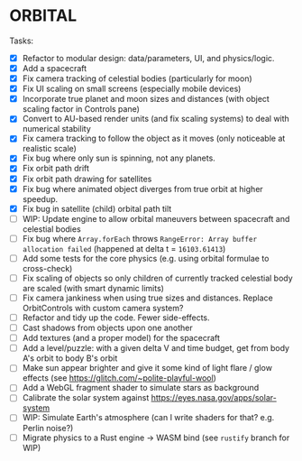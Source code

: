 # ORBITAL

Tasks:

- [x] Refactor to modular design: data/parameters, UI, and physics/logic.
- [x] Add a spacecraft
- [x] Fix camera tracking of celestial bodies (particularly for moon)
- [x] Fix UI scaling on small screens (especially mobile devices)
- [x] Incorporate true planet and moon sizes and distances (with object scaling factor in Controls pane)
- [x] Convert to AU-based render units (and fix scaling systems) to deal with numerical stability
- [x] Fix camera tracking to follow the object as it moves (only noticeable at realistic scale)
- [x] Fix bug where only sun is spinning, not any planets.
- [x] Fix orbit path drift
- [x] Fix orbit path drawing for satellites
- [x] Fix bug where animated object diverges from true orbit at higher speedup.
- [x] Fix bug in satellite (child) orbital path tilt
- [ ] WIP: Update engine to allow orbital maneuvers between spacecraft and celestial bodies
- [ ] Fix bug where `Array.forEach` throws `RangeError: Array buffer allocation failed` (happened at delta t = `16103.61413`)
- [ ] Add some tests for the core physics (e.g. using orbital formulae to cross-check)
- [ ] Fix scaling of objects so only children of currently tracked celestial body are scaled (with smart dynamic limits)
- [ ] Fix camera jankiness when using true sizes and distances. Replace OrbitControls with custom camera system?
- [ ] Refactor and tidy up the code. Fewer side-effects.
- [ ] Cast shadows from objects upon one another
- [ ] Add textures (and a proper model) for the spacecraft
- [ ] Add a level/puzzle: with a given delta V and time budget, get from body A's orbit to body B's orbit
- [ ] Make sun appear brighter and give it some kind of light flare / glow effects (see https://glitch.com/~polite-playful-wool)
- [ ] Add a WebGL fragment shader to simulate stars as background
- [ ] Calibrate the solar system against https://eyes.nasa.gov/apps/solar-system
- [ ] WIP: Simulate Earth's atmosphere (can I write shaders for that? e.g. Perlin noise?) 
- [ ] Migrate physics to a Rust engine -> WASM bind (see `rustify` branch for WIP)
